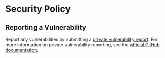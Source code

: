# Security Policy

## Reporting a Vulnerability

Report any vulnerabilities by submitting a [private vulnerability report](https://github.com/sindrel/excalidraw-converter/security). For more information on private vulnerability reporting, see the [official GitHub documentation](https://docs.github.com/en/code-security/security-advisories/guidance-on-reporting-and-writing-information-about-vulnerabilities/privately-reporting-a-security-vulnerability#privately-reporting-a-security-vulnerability).
